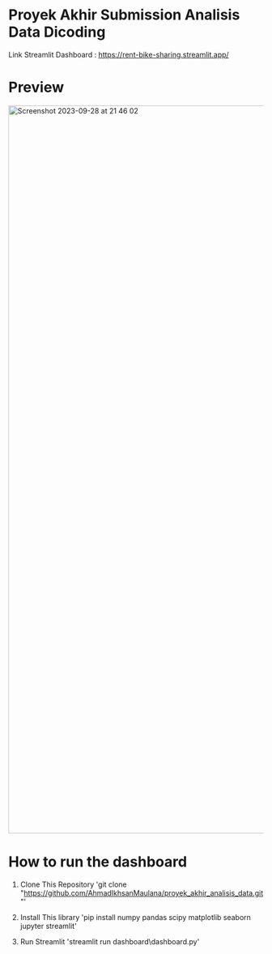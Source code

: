 # Proyek Akhir Submission Analisis Data Dicoding
Link Streamlit Dashboard : https://rent-bike-sharing.streamlit.app/

# Preview
<img width="1437" alt="Screenshot 2023-09-28 at 21 46 02" src="https://github.com/AhmadIkhsanMaulana/projek_akhir_analisis_data/assets/65138368/2ea27ac0-1175-4ec4-8fc7-a5fc71069ddc">

# How to run the dashboard

1. Clone This Repository
'git clone "https://github.com/AhmadIkhsanMaulana/proyek_akhir_analisis_data.git"'

2. Install This library
'pip install numpy pandas scipy matplotlib seaborn jupyter streamlit'

3. Run Streamlit
'streamlit run dashboard\dashboard.py'
